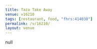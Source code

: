 ```yaml
---
title: Taza Take Away
venue: v16210
tags: [restaurant, food, "fhrs:414038"]
permalink: /v/16210/
layout: venue
---
```

null